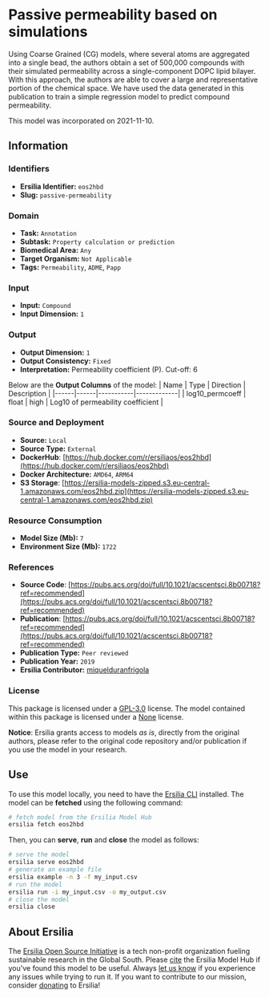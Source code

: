 # Passive permeability based on simulations

Using Coarse Grained (CG) models, where several atoms are aggregated into a single bead, the authors obtain a set of 500,000 compounds with their simulated permeability across a single-component DOPC lipid bilayer. With this approach, the authors are able to cover a large and representative portion of the chemical space. We have used the data generated in this publication to train a simple regression model to predict compound permeability.

This model was incorporated on 2021-11-10.

## Information
### Identifiers
- **Ersilia Identifier:** `eos2hbd`
- **Slug:** `passive-permeability`

### Domain
- **Task:** `Annotation`
- **Subtask:** `Property calculation or prediction`
- **Biomedical Area:** `Any`
- **Target Organism:** `Not Applicable`
- **Tags:** `Permeability`, `ADME`, `Papp`

### Input
- **Input:** `Compound`
- **Input Dimension:** `1`

### Output
- **Output Dimension:** `1`
- **Output Consistency:** `Fixed`
- **Interpretation:** Permeability coefficient (P). Cut-off: 6

Below are the **Output Columns** of the model:
| Name | Type | Direction | Description |
|------|------|-----------|-------------|
| log10_permcoeff | float | high | Log10 of permeability coefficient |


### Source and Deployment
- **Source:** `Local`
- **Source Type:** `External`
- **DockerHub**: [https://hub.docker.com/r/ersiliaos/eos2hbd](https://hub.docker.com/r/ersiliaos/eos2hbd)
- **Docker Architecture:** `AMD64`, `ARM64`
- **S3 Storage**: [https://ersilia-models-zipped.s3.eu-central-1.amazonaws.com/eos2hbd.zip](https://ersilia-models-zipped.s3.eu-central-1.amazonaws.com/eos2hbd.zip)

### Resource Consumption
- **Model Size (Mb):** `7`
- **Environment Size (Mb):** `1722`


### References
- **Source Code**: [https://pubs.acs.org/doi/full/10.1021/acscentsci.8b00718?ref=recommended](https://pubs.acs.org/doi/full/10.1021/acscentsci.8b00718?ref=recommended)
- **Publication**: [https://pubs.acs.org/doi/full/10.1021/acscentsci.8b00718?ref=recommended](https://pubs.acs.org/doi/full/10.1021/acscentsci.8b00718?ref=recommended)
- **Publication Type:** `Peer reviewed`
- **Publication Year:** `2019`
- **Ersilia Contributor:** [miquelduranfrigola](https://github.com/miquelduranfrigola)

### License
This package is licensed under a [GPL-3.0](https://github.com/ersilia-os/ersilia/blob/master/LICENSE) license. The model contained within this package is licensed under a [None](LICENSE) license.

**Notice**: Ersilia grants access to models _as is_, directly from the original authors, please refer to the original code repository and/or publication if you use the model in your research.


## Use
To use this model locally, you need to have the [Ersilia CLI](https://github.com/ersilia-os/ersilia) installed.
The model can be **fetched** using the following command:
```bash
# fetch model from the Ersilia Model Hub
ersilia fetch eos2hbd
```
Then, you can **serve**, **run** and **close** the model as follows:
```bash
# serve the model
ersilia serve eos2hbd
# generate an example file
ersilia example -n 3 -f my_input.csv
# run the model
ersilia run -i my_input.csv -o my_output.csv
# close the model
ersilia close
```

## About Ersilia
The [Ersilia Open Source Initiative](https://ersilia.io) is a tech non-profit organization fueling sustainable research in the Global South.
Please [cite](https://github.com/ersilia-os/ersilia/blob/master/CITATION.cff) the Ersilia Model Hub if you've found this model to be useful. Always [let us know](https://github.com/ersilia-os/ersilia/issues) if you experience any issues while trying to run it.
If you want to contribute to our mission, consider [donating](https://www.ersilia.io/donate) to Ersilia!
